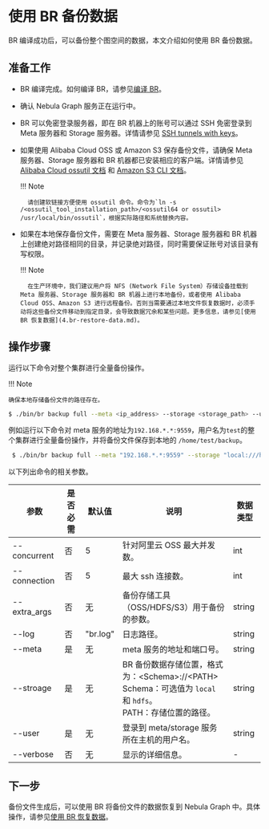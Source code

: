# 使用 BR 备份数据

BR 编译成功后，可以备份整个图空间的数据，本文介绍如何使用 BR 备份数据。

## 准备工作

- BR 编译完成。如何编译 BR，请参见[编译 BR](2.compile-br.md)。
  
- 确认 Nebula Graph 服务正在运行中。

- BR 可以免密登录服务器，即在 BR 机器上的账号可以通过 SSH 免密登录到 Meta 服务器和 Storage 服务器。详情请参见 [SSH tunnels with keys](http://alexander.holbreich.org/ssh-tunnel-without-password/)。
  
- 如果使用 Alibaba Cloud OSS 或 Amazon S3 保存备份文件，请确保 Meta 服务器、Storage 服务器和 BR 机器都已安装相应的客户端。详情请参见 [Alibaba Cloud ossutil 文档](https://www.alibabacloud.com/help/zh/doc-detail/120075.htm#concept-303829) 和 [Amazon S3 CLI 文档](https://docs.amazonaws.cn/cli/latest/userguide/cli-services-s3.html)。

  !!! Note

        请创建软链接方便使用 ossutil 命令。命令为`ln -s /<ossutil_tool_installation_path>/<ossutil64 or ossutil> /usr/local/bin/ossutil`，根据实际路径和系统替换内容。

- 如果在本地保存备份文件，需要在 Meta 服务器、Storage 服务器和 BR 机器上创建绝对路径相同的目录，并记录绝对路径，同时需要保证账号对该目录有写权限。

  !!! Note

        在生产环境中，我们建议用户将 NFS (Network File System）存储设备挂载到 Meta 服务器、Storage 服务器和 BR 机器上进行本地备份，或者使用 Alibaba Cloud OSS、Amazon S3 进行远程备份。否则当需要通过本地文件恢复数据时，必须手动将这些备份文件移动到指定目录，会导致数据冗余和某些问题。更多信息，请参见[使用 BR 恢复数据](4.br-restore-data.md)。

## 操作步骤

运行以下命令对整个集群进行全量备份操作。

!!! Note

    确保本地存储备份文件的路径存在。

```bash
$ ./bin/br backup full --meta <ip_address> --storage <storage_path> --user <user_name> --verbose
```

例如运行以下命令对 meta 服务的地址为`192.168.*.*:9559`，用户名为`test`的整个集群进行全量备份操作，并将备份文件保存到本地的 `/home/test/backup`。

```bash
 $ ./bin/br backup full --meta "192.168.*.*:9559" --storage "local:///home/test/backup" --user "test" --verbose
 ```

以下列出命令的相关参数。

| 参数 | 是否必需 | 默认值 | 说明 | 数据类型 |
| --- | --- | --- | --- | --- |
| --concurrent | 否 | 5 | 针对阿里云 OSS 最大并发数。 | int |
| --connection | 否 | 5 | 最大 ssh 连接数。 | int |
| --extra_args | 否 | 无 | 备份存储工具（OSS/HDFS/S3）用于备份的参数。 | string |
| --log | 否 | "br.log" | 日志路径。 | string |
| --meta | 是| 无 | meta 服务的地址和端口号。 | string |
| --stroage | 是 | 无 | BR 备份数据存储位置，格式为：\<Schema\>://\<PATH\> <br>Schema：可选值为 `local` 和 `hdfs`。 <br>PATH：存储位置的路径。 | string |
| --user | 是 | 无 | 登录到 meta/storage 服务所在主机的用户名。 | string |
| --verbose | 否 | 无 | 显示的详细信息。 | - |

## 下一步

备份文件生成后，可以使用 BR 将备份文件的数据恢复到 Nebula Graph 中。具体操作，请参见[使用 BR 恢复数据](4.br-restore-data.md)。
